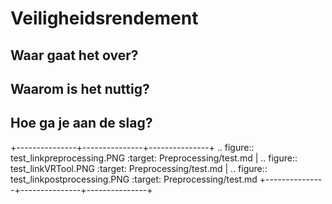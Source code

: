 Veiligheidsrendement
============================================


Waar gaat het over?
-------------------------------------------

Waarom is het nuttig?
-------------------------------------------

Hoe ga je aan de slag?
-------------------------------------------



+---------------+---------------+---------------+
.. figure:: test_linkpreprocessing.PNG
   :target: Preprocessing/test.md
|
.. figure:: test_linkVRTool.PNG
   :target: Preprocessing/test.md
|
.. figure:: test_linkpostprocessing.PNG
   :target: Preprocessing/test.md
+---------------+---------------+---------------+